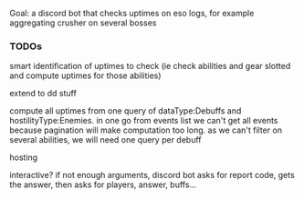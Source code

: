 Goal: a discord bot that checks uptimes on eso logs, for example aggregating crusher on several bosses

### TODOs

smart identification of uptimes to check (ie check abilities and gear slotted and compute uptimes for those abilities)

extend to dd stuff

compute all uptimes from one query of dataType:Debuffs and hostilityType:Enemies. in one go from events list
we can't get all events because pagination will make computation too long. as we can't filter on several abilities, we will need one query per debuff

hosting

interactive? if not enough arguments, discord bot asks for report code, gets the answer, then asks for players, answer, buffs...